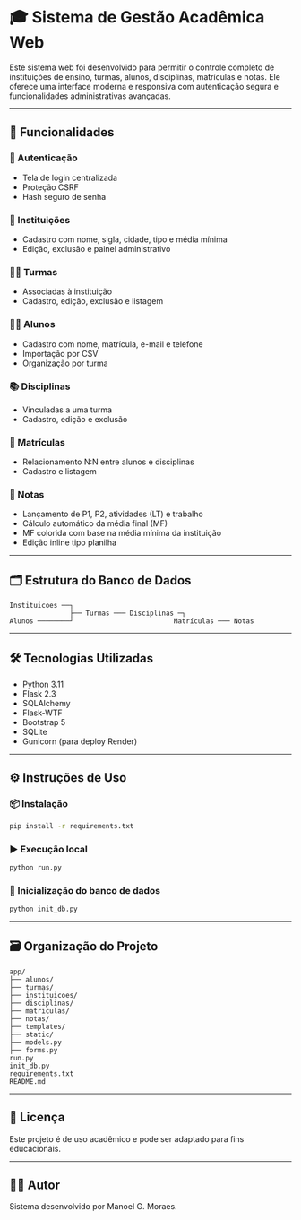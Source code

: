 
# 🎓 Sistema de Gestão Acadêmica Web

Este sistema web foi desenvolvido para permitir o controle completo de instituições de ensino, turmas, alunos, disciplinas, matrículas e notas. Ele oferece uma interface moderna e responsiva com autenticação segura e funcionalidades administrativas avançadas.

---

## 🚀 Funcionalidades

### 🔐 Autenticação
- Tela de login centralizada
- Proteção CSRF
- Hash seguro de senha

### 🏫 Instituições
- Cadastro com nome, sigla, cidade, tipo e média mínima
- Edição, exclusão e painel administrativo

### 🧑‍🏫 Turmas
- Associadas à instituição
- Cadastro, edição, exclusão e listagem

### 👨‍🎓 Alunos
- Cadastro com nome, matrícula, e-mail e telefone
- Importação por CSV
- Organização por turma

### 📚 Disciplinas
- Vinculadas a uma turma
- Cadastro, edição e exclusão

### 🧾 Matrículas
- Relacionamento N:N entre alunos e disciplinas
- Cadastro e listagem

### 📝 Notas
- Lançamento de P1, P2, atividades (LT) e trabalho
- Cálculo automático da média final (MF)
- MF colorida com base na média mínima da instituição
- Edição inline tipo planilha

---

## 🗂️ Estrutura do Banco de Dados

```
Instituicoes ──┐
               ├── Turmas ─── Disciplinas ─┐
Alunos ────────┘                         Matrículas ─── Notas
```

---

## 🛠️ Tecnologias Utilizadas

- Python 3.11
- Flask 2.3
- SQLAlchemy
- Flask-WTF
- Bootstrap 5
- SQLite
- Gunicorn (para deploy Render)

---

## ⚙️ Instruções de Uso

### 📦 Instalação

```bash
pip install -r requirements.txt
```

### ▶️ Execução local

```bash
python run.py
```

### 🌱 Inicialização do banco de dados

```bash
python init_db.py
```

---

## 🗃️ Organização do Projeto

```
app/
├── alunos/
├── turmas/
├── instituicoes/
├── disciplinas/
├── matriculas/
├── notas/
├── templates/
├── static/
├── models.py
├── forms.py
run.py
init_db.py
requirements.txt
README.md
```

---

## 📄 Licença

Este projeto é de uso acadêmico e pode ser adaptado para fins educacionais.

---

## 👨‍💻 Autor

Sistema desenvolvido por Manoel G. Moraes.

